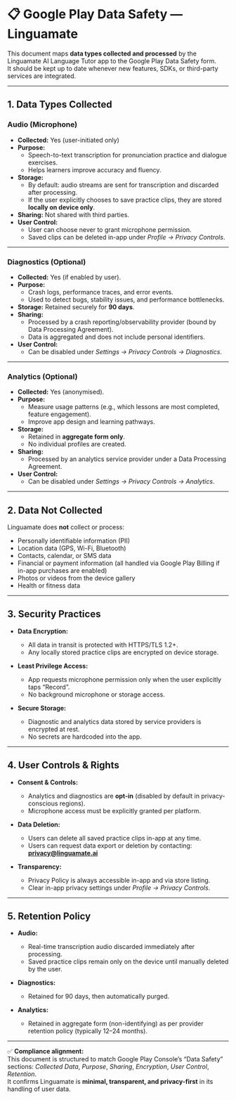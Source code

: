 # 📋 Google Play Data Safety — Linguamate

This document maps **data types collected and processed** by the Linguamate AI Language Tutor app to the Google Play Data Safety form.  
It should be kept up to date whenever new features, SDKs, or third-party services are integrated.

---

## 1. Data Types Collected

### Audio (Microphone)
- **Collected:** Yes (user-initiated only)  
- **Purpose:**  
  - Speech-to-text transcription for pronunciation practice and dialogue exercises.  
  - Helps learners improve accuracy and fluency.  
- **Storage:**  
  - By default: audio streams are sent for transcription and discarded after processing.  
  - If the user explicitly chooses to save practice clips, they are stored **locally on device only**.  
- **Sharing:** Not shared with third parties.  
- **User Control:**  
  - User can choose never to grant microphone permission.  
  - Saved clips can be deleted in-app under *Profile → Privacy Controls*.  

---

### Diagnostics (Optional)
- **Collected:** Yes (if enabled by user).  
- **Purpose:**  
  - Crash logs, performance traces, and error events.  
  - Used to detect bugs, stability issues, and performance bottlenecks.  
- **Storage:** Retained securely for **90 days**.  
- **Sharing:**  
  - Processed by a crash reporting/observability provider (bound by Data Processing Agreement).  
  - Data is aggregated and does not include personal identifiers.  
- **User Control:**  
  - Can be disabled under *Settings → Privacy Controls → Diagnostics*.  

---

### Analytics (Optional)
- **Collected:** Yes (anonymised).  
- **Purpose:**  
  - Measure usage patterns (e.g., which lessons are most completed, feature engagement).  
  - Improve app design and learning pathways.  
- **Storage:**  
  - Retained in **aggregate form only**.  
  - No individual profiles are created.  
- **Sharing:**  
  - Processed by an analytics service provider under a Data Processing Agreement.  
- **User Control:**  
  - Can be disabled under *Settings → Privacy Controls → Analytics*.  

---

## 2. Data Not Collected

Linguamate does **not** collect or process:  
- Personally identifiable information (PII)  
- Location data (GPS, Wi-Fi, Bluetooth)  
- Contacts, calendar, or SMS data  
- Financial or payment information (all handled via Google Play Billing if in-app purchases are enabled)  
- Photos or videos from the device gallery  
- Health or fitness data  

---

## 3. Security Practices

- **Data Encryption:**  
  - All data in transit is protected with HTTPS/TLS 1.2+.  
  - Any locally stored practice clips are encrypted on device storage.  

- **Least Privilege Access:**  
  - App requests microphone permission only when the user explicitly taps “Record”.  
  - No background microphone or storage access.  

- **Secure Storage:**  
  - Diagnostic and analytics data stored by service providers is encrypted at rest.  
  - No secrets are hardcoded into the app.  

---

## 4. User Controls & Rights

- **Consent & Controls:**  
  - Analytics and diagnostics are **opt-in** (disabled by default in privacy-conscious regions).  
  - Microphone access must be explicitly granted per platform.  

- **Data Deletion:**  
  - Users can delete all saved practice clips in-app at any time.  
  - Users can request data export or deletion by contacting:  
    **privacy@linguamate.ai**  

- **Transparency:**  
  - Privacy Policy is always accessible in-app and via store listing.  
  - Clear in-app privacy settings under *Profile → Privacy Controls*.  

---

## 5. Retention Policy

- **Audio:**  
  - Real-time transcription audio discarded immediately after processing.  
  - Saved practice clips remain only on the device until manually deleted by the user.  

- **Diagnostics:**  
  - Retained for 90 days, then automatically purged.  

- **Analytics:**  
  - Retained in aggregate form (non-identifying) as per provider retention policy (typically 12–24 months).  

---

✅ **Compliance alignment:**  
This document is structured to match Google Play Console’s “Data Safety” sections: *Collected Data*, *Purpose*, *Sharing*, *Encryption*, *User Control*, *Retention*.  
It confirms Linguamate is **minimal, transparent, and privacy-first** in its handling of user data.